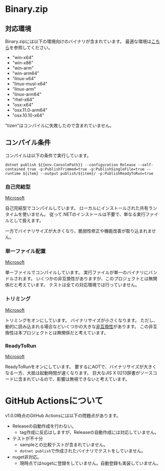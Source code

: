 # Binary.zip
## 対応環境
Binary.zipには以下の環境向けのバイナリが含まれています。
最適な環境は[こちら](https://docs.microsoft.com/ja-jp/dotnet/core/rid-catalog)を参照してください。

* "win-x64"
* "win-x86"
* "win-arm"
* "win-arm64"
* "linux-x64"
* "linux-musl-x64"
* "linux-arm"
* "linux-arm64"
* "rhel-x64"
* "osx-x64"
* "osx.11.0-arm64"
* "osx.10.10-x64"

"tizen"はコンパイルに失敗したので含まれていません。

## コンパイル条件
コンパイルは以下の条件で実行しています。

```
dotnet publish ${{env.ConsolePath}} --configuration Release --self-contained true -p:PublishTrimmed=true -p:PublishSingleFile=true --runtime ${item} --output publish/${item}/ -p:PublishReadyToRun=true
```

### 自己完結型
[Microsoft](https://docs.microsoft.com/ja-jp/dotnet/core/deploying/#publish-self-contained)

自己完結型でコンパイルしています。
ローカルにインストールされた共有ランタイムを使いません。
従って.NETのインストールは不要で、単なる実行ファイルとして扱えます。

一方でバイナリサイズが大きくなり、脆弱性修正や機能改善が取り込まれません。

### 単一ファイル配置
[Microsoft](https://docs.microsoft.com/ja-jp/dotnet/core/deploying/single-file/overview)

単一ファイルでコンパイルしています。
実行ファイルが単一のバイナリにバンドルされます。
いくつかの非互換性がありますが、このプロジェクトとは無関係だと考えています。
テストは全ての対応環境では行っていません。

### トリミング
[Microsoft](https://docs.microsoft.com/ja-jp/dotnet/core/deploying/trimming/trim-self-contained)

トリミングをオンにしています。
バイナリサイズが小さくなります。
ただし、動的に読み込まれる場合などいくつかの大きな[非互換性](https://docs.microsoft.com/ja-jp/dotnet/core/deploying/trimming/incompatibilities)があります。
この非互換性は本プロジェクトとは無関係だと考えています。

### ReadyToRun
[Microsoft](https://docs.microsoft.com/ja-jp/dotnet/core/deploying/ready-to-run)

ReadyToRunをオンにしています。
要するにAOTで、バイナリサイズが大きくなる一方、大抵は起動時間が速くなります。
巨大なJIS X 0213辞書がソースコードに含まれているので、影響は無視できないと考えています。

# GitHub Actionsについて
v1.0.0時点のGitHub Actionsには以下の問題点があります。

* Releaseの自動作成を行わない。
  * tag作成に反応はしますが、Releaseの自動作成には対応していません。
* テストが不十分
  * sampleとの比較テストが含まれていません。
  * `dotnet publish`で作成されたバイナリでテストをしていません。
* nuget非対応。
  * 現時点ではnugetに登録をしていません。自動登録も実装していません。
